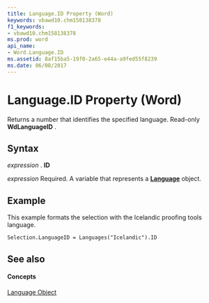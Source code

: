 ```yaml
---
title: Language.ID Property (Word)
keywords: vbawd10.chm158138378
f1_keywords:
- vbawd10.chm158138378
ms.prod: word
api_name:
- Word.Language.ID
ms.assetid: 8af15ba5-19f0-2a65-e44a-a9fed55f8239
ms.date: 06/08/2017
---
```



# Language.ID Property (Word)

Returns a number that identifies the specified language. Read-only  **WdLanguageID** .


## Syntax

 _expression_ . **ID**

 _expression_ Required. A variable that represents a **[Language](Word.Language.md)** object.


## Example

This example formats the selection with the Icelandic proofing tools language.


```
Selection.LanguageID = Languages("Icelandic").ID
```


## See also


#### Concepts


[Language Object](Word.Language.md)

